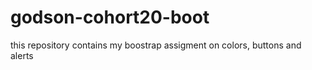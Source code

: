 # godson-cohort20-boot
this repository contains my boostrap assigment on colors, buttons and alerts
